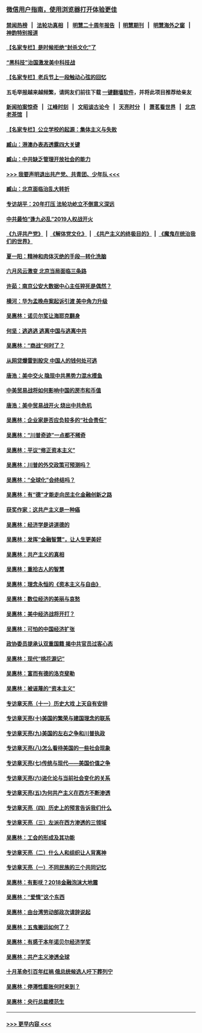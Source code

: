 ### [微信用户指南，使用浏览器打开体验更佳](https://github.com/gfw-breaker/banned-news1/blob/master/indexes/wechat-guide.md?t=0)
#### [禁闻热榜](热点新闻.md?t=0)  &nbsp;&nbsp;|&nbsp;&nbsp; [法轮功真相](https://github.com/gfw-breaker/truth/blob/master/README.md?t=0) &nbsp;&nbsp;|&nbsp;&nbsp; [明慧二十周年报告](https://github.com/gfw-breaker/mh-reports/blob/master/README.md?t=0) &nbsp;&nbsp;|&nbsp;&nbsp;[明慧期刊](https://github.com/gfw-breaker/mh-qikan) &nbsp;&nbsp;|&nbsp;&nbsp; [明慧海外之窗](https://github.com/gfw-breaker/mh-news/blob/master/README.md?t=0) &nbsp;&nbsp;|&nbsp;&nbsp; [神韵特别报道](https://github.com/gfw-breaker/mh-news/blob/master/shenyun.md?t=0)
#### [【名家专栏】是时候拒绝“封杀文化”了](../pages/nsc423/n11814093.md?t=02131702) 
#### [“黑科技”治国激发美中科技战](../pages/nsc423/n11638056.md?t=02131702) 
#### [【名家专栏】老兵节上一段触动心弦的回忆](../pages/nsc423/n11646016.md?t=02131702) 
#### 五毛举报越来越频繁，请网友们前往下载 [一键翻墙软件](https://github.com/gfw-breaker/ssr-accounts)，并将此项目推荐给亲友
#### [新闻拍案惊奇](https://github.com/gfw-breaker/banned-news1/blob/master/pages/link4.md) &nbsp;&nbsp;|&nbsp;&nbsp; [江峰时刻](https://github.com/gfw-breaker/banned-news1/blob/master/pages/link4.md) &nbsp;&nbsp;|&nbsp;&nbsp; [文昭谈古论今](https://github.com/gfw-breaker/banned-news1/blob/master/pages/link4.md) &nbsp;&nbsp;|&nbsp;&nbsp; [天亮时分](https://github.com/gfw-breaker/banned-news1/blob/master/pages/link4.md) &nbsp;&nbsp;|&nbsp;&nbsp; [萧茗看世界](https://github.com/gfw-breaker/banned-news1/blob/master/pages/link4.md) &nbsp;&nbsp;|&nbsp;&nbsp; [北京老茶馆](https://github.com/gfw-breaker/banned-news1/blob/master/pages/link4.md) &nbsp;&nbsp;|&nbsp;&nbsp; 
#### [【名家专栏】公立学校的起源：集体主义与失败](../pages/nsc423/n11601833.md?t=02131702) 
#### [臧山：港澳办表态透露四大关键](../pages/nsc423/n11421628.md?t=02131702) 
#### [臧山：中共缺乏管理开放社会的能力](../pages/nsc423/n11407457.md?t=02131702) 
#### [>>> 我要声明退出共产党、共青团、少年队 <<<](https://github.com/begood0513/goodnews/blob/master/quit/letter.md) 
#### [臧山：北京面临治乱大转折](../pages/nsc423/n11406895.md?t=02131702) 
#### [专访胡平：20年打压 法轮功屹立不倒意义深远](../pages/nsc423/n11398800.md?t=02131702) 
#### [中共最怕“逢九必乱”2019人权战开火](../pages/nsc423/n11385248.md?t=02131702) 
#### [《九评共产党》](https://github.com/begood0513/9ping.md/blob/master/README.md) &nbsp;|&nbsp; [《解体党文化》](../../../../jtdwh.md/blob/master/README.md)  &nbsp;|&nbsp; [《共产主义的终极目的》](../../../../gczydzjmd.md/blob/master/README.md) &nbsp;|&nbsp; [《魔鬼在统治我们的世界》](../../../../mgztzwmdsj.md/blob/master/README.md) 
#### [夏一阳：精神和肉体灭绝的手段—转化洗脑](../pages/nsc423/n11368250.md?t=02131702) 
#### [六月风云激变 北京当局面临三条路](../pages/nsc423/n11313668.md?t=02131702) 
#### [许茹：南京公安大数据中心主任猝死是偶然？](../pages/nsc423/n11064744.md?t=02131702) 
#### [横河：华为孟晚舟案起诉引渡 美中角力升级](../pages/nsc423/n11027230.md?t=02131702) 
#### [吴惠林：诺贝尔奖让海耶克翻身](../pages/nsc423/n10890049.md?t=02131702) 
#### [何坚：逃逃逃 逃离中国与逃离中共](../pages/nsc423/n10592891.md?t=02131702) 
#### [吴惠林：“商战”何时了？](../pages/nsc423/n10573558.md?t=02131702) 
#### [从网贷爆雷到股灾 中国人的钱何处可逃](../pages/nsc423/n10572800.md?t=02131702) 
#### [唐浩：美中交火 隐现中共黑势力混水摸鱼](../pages/nsc423/n10544040.md?t=02131702) 
#### [中美贸易战将如何影响中国的房市和币值](../pages/nsc423/n10543697.md?t=02131702) 
#### [唐浩：美中贸易战开火 烧出中共危机](../pages/nsc423/n10540126.md?t=02131702) 
#### [吴惠林：企业家是否应负较多的“社会责任”](../pages/nsc423/n10535022.md?t=02131702) 
#### [吴惠林：“川普奇迹”一点都不稀奇](../pages/nsc423/n10512808.md?t=02131702) 
#### [吴惠林：平议“修正资本主义”](../pages/nsc423/n10495724.md?t=02131702) 
#### [吴惠林：川普的外交政策可预测吗？](../pages/nsc423/n10462387.md?t=02131702) 
#### [吴惠林：“全球化”会终结吗？](../pages/nsc423/n10452838.md?t=02131702) 
#### [吴惠林：有“德”才能走向民主化金融创新之路](../pages/nsc423/n10432292.md?t=02131702) 
#### [获奖作家：这共产主义是一种癌](../pages/nsc423/n10431541.md?t=02131702) 
#### [吴惠林：经济学是讲道德的](../pages/nsc423/n10398014.md?t=02131702) 
#### [吴惠林：发挥“金融智慧”，让人生更美好](../pages/nsc423/n10375019.md?t=02131702) 
#### [吴惠林：共产主义的真相](../pages/nsc423/n10351394.md?t=02131702) 
#### [吴惠林：重拾古人的智慧](../pages/nsc423/n10337691.md?t=02131702) 
#### [吴惠林：理念永恒的《资本主义与自由》](../pages/nsc423/n10316274.md?t=02131702) 
#### [吴惠林：数位经济的美丽与哀愁](../pages/nsc423/n10292946.md?t=02131702) 
#### [吴惠林：美中经济战将开打？](../pages/nsc423/n10258825.md?t=02131702) 
#### [吴惠林：可怕的中国经济扩张](../pages/nsc423/n10219147.md?t=02131702) 
#### [政协委员提承认双重国籍 揭中共官员过客心态](../pages/nsc423/n10208809.md?t=02131702) 
#### [吴惠林：现代“桃花源记”](../pages/nsc423/n10185234.md?t=02131702) 
#### [吴惠林：富而有德的洛克斐勒](../pages/nsc423/n10142264.md?t=02131702) 
#### [吴惠林：被诬蔑的“资本主义”](../pages/nsc423/n10124816.md?t=02131702) 
#### [专访章天亮（十一）历史大戏 上天自有安排](../pages/nsc423/n10094905.md?t=02131702) 
#### [专访章天亮(十)美国的繁荣与建国理念的联系](../pages/nsc423/n10094899.md?t=02131702) 
#### [专访章天亮(九)美国的左右之争和川普执政](../pages/nsc423/n10094889.md?t=02131702) 
#### [专访章天亮(八)怎么看待美国的一些社会现象](../pages/nsc423/n10094857.md?t=02131702) 
#### [专访章天亮(七)传统与现代——美国价值之争](../pages/nsc423/n10093140.md?t=02131702) 
#### [专访章天亮(六)进化论与当前社会变化的关系](../pages/nsc423/n10092036.md?t=02131702) 
#### [专访章天亮(五)为何共产主义在西方不断渗透](../pages/nsc423/n10083620.md?t=02131702) 
#### [专访章天亮（四）历史上的预言告诉我们什么](../pages/nsc423/n10083606.md?t=02131702) 
#### [专访章天亮（三）左派在西方渗透的三领域](../pages/nsc423/n10081115.md?t=02131702) 
#### [吴惠林：工会的形成及其功能](../pages/nsc423/n10080633.md?t=02131702) 
#### [专访章天亮（二）什么人和组织让人背离神](../pages/nsc423/n10076637.md?t=02131702) 
#### [专访章天亮（一）不同民族的三个共同记忆](../pages/nsc423/n10074188.md?t=02131702) 
#### [吴惠林：有影呒？2018金融泡沫大地震](../pages/nsc423/n10040534.md?t=02131702) 
#### [吴惠林：“爱情”这个东西](../pages/nsc423/n10019423.md?t=02131702) 
#### [吴惠林：由台湾劳动部政次请辞说起](../pages/nsc423/n9979679.md?t=02131702) 
#### [吴惠林：五鬼搬运如何了？](../pages/nsc423/n9925338.md?t=02131702) 
#### [吴惠林：有感于本年诺贝尔经济学奖](../pages/nsc423/n9871883.md?t=02131702) 
#### [吴惠林：共产主义渗透全球](../pages/nsc423/n9812748.md?t=02131702) 
#### [十月革命引百年红祸 俄总统候选人吁下葬列宁](../pages/nsc423/n9810182.md?t=02131702) 
#### [吴惠林：停滞性膨胀何时来到？](../pages/nsc423/n9764136.md?t=02131702) 
#### [吴惠林：央行总裁模范生](../pages/nsc423/n9728134.md?t=02131702) 

----
#### [ >>> 更早内容 <<< ](../indexes/nsc423-earlier.md)
